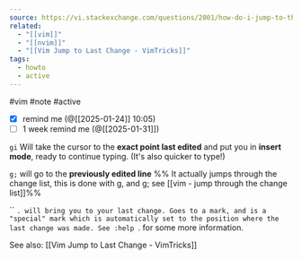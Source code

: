```yaml
---
source: https://vi.stackexchange.com/questions/2001/how-do-i-jump-to-the-location-of-my-last-edit
related:
  - "[[vim]]"
  - "[[nvim]]"
  - "[[Vim Jump to Last Change - VimTricks]]"
tags:
  - howto
  - active
---
```

#vim #note #active 

- [x] remind me (@[[2025-01-24]] 10:05)
- [ ] 1 week remind me (@[[2025-01-31]])

`gi`
Will take the cursor to the **exact point last edited** and put you in **insert mode**, ready to continue typing. (It's also quicker to type!)

`g;` 
will go to the **previously edited line**
%% It actually jumps through the change list, this is done with g, and g;  see [[vim - jump through the change list]]%%

`` `.
will bring you to your last change.
Goes to a mark, and is a "special" mark which is automatically set to the position where the last change was made. See :help `. for some more information.

See also: [[Vim Jump to Last Change - VimTricks]]
